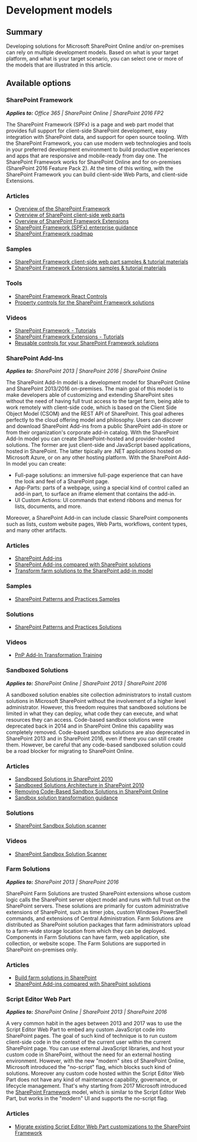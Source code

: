 # Development models

## Summary
Developing solutions for Microsoft SharePoint Online and/or on-premises can rely on multiple development models. Based on what is your target platform, and what is your target scenario, you can select one or more of the models that are illustrated in this article.

## Available options

### SharePoint Framework
<a name="SharePointFramework"></a>

_**Applies to:** Office 365 | SharePoint Online | SharePoint 2016 FP2_

The SharePoint Framework (SPFx) is a page and web part model that provides full support for client-side SharePoint development, easy integration with SharePoint data, and support for open source tooling. With the SharePoint Framework, you can use modern web technologies and tools in your preferred development environment to build productive experiences and apps that are responsive and mobile-ready from day one. The SharePoint Framework works for SharePoint Online and for on-premises (SharePoint 2016 Feature Pack 2). At the time of this writing, with the SharePoint Framework you can build client-side Web Parts, and client-side Extensions.

### Articles
* [Overview of the SharePoint Framework](https://docs.microsoft.com/en-us/sharepoint/dev/spfx/sharepoint-framework-overview)
* [Overview of SharePoint client-side web parts](https://docs.microsoft.com/en-us/sharepoint/dev/spfx/web-parts/overview-client-side-web-parts)
* [Overview of SharePoint Framework Extensions](https://docs.microsoft.com/en-us/sharepoint/dev/spfx/extensions/overview-extensions)
* [SharePoint Framework (SPFx) enterprise guidance](https://docs.microsoft.com/en-us/sharepoint/dev/spfx/enterprise-guidance)
* [SharePoint Framework roadmap](https://docs.microsoft.com/en-us/sharepoint/dev/spfx/roadmap)

### Samples
* [SharePoint Framework client-side web part samples & tutorial materials](https://github.com/SharePoint/sp-dev-fx-webparts)
* [SharePoint Framework Extensions samples & tutorial materials](https://github.com/SharePoint/sp-dev-fx-extensions)

### Tools
* [SharePoint Framework React Controls](https://github.com/SharePoint/sp-dev-fx-controls-react)
* [Property controls for the SharePoint Framework solutions](https://github.com/SharePoint/sp-dev-fx-property-controls)

### Videos
* [SharePoint Framework - Tutorials](https://www.youtube.com/playlist?list=PLR9nK3mnD-OXvSWvS2zglCzz4iplhVrKq)
* [SharePoint Framework Extensions - Tutorials](https://www.youtube.com/playlist?list=PLR9nK3mnD-OXtWO5AIIr7nCR3sWutACpV)
* [Reusable controls for your SharePoint Framework solutions](https://www.youtube.com/watch?v=D0ZOgoSpy28)

### SharePoint Add-Ins

_**Applies to:** SharePoint 2013 | SharePoint 2016 | SharePoint Online_

The SharePoint Add-In model is a development model for SharePoint Online and SharePoint 2013/2016 on-premises. The main goal of this model is to make developers able of customizing and extending SharePoint sites without the need of having full trust access to the target farm, being able to work remotely with client-side code, which is based on the Client Side Object Model (CSOM) and the REST API of SharePoint. This goal adheres perfectly to the cloud offering model and philosophy. Users can discover and download SharePoint Add-ins from a public SharePoint add-in store or from their organization's corporate add-in catalog. With the SharePoint Add-In model you can create SharePoint-hosted and provider-hosted solutions. The former are just client-side and JavaScript based applications, hosted in SharePoint. The latter tipically are .NET applications hosted on Microsoft Azure, or on any other hosting platform. With the SharePoint Add-In model you can create:
* Full-page solutions: an immersive full-page experience that can have the look and feel of a SharePoint page.
* App-Parts: parts of a webpage, using a special kind of control called an add-in part, to surface an iframe element that contains the add-in.
* UI Custom Actions: UI commands that extend ribbons and menus for lists, documents, and more.

Moreover, a SharePoint Add-in can include classic SharePoint components such as lists, custom website pages, Web Parts, workflows, content types, and many other artifacts. 

### Articles
* [SharePoint Add-ins](https://docs.microsoft.com/en-us/sharepoint/dev/sp-add-ins/sharepoint-add-ins)
* [SharePoint Add-ins compared with SharePoint solutions](https://docs.microsoft.com/en-us/sharepoint/dev/general-development/sharepoint-add-ins-compared-with-sharepoint-solutions)
* [Transform farm solutions to the SharePoint add-in model](https://docs.microsoft.com/en-us/sharepoint/dev/solution-guidance/transform-farm-solutions-to-the-sharepoint-app-model)

### Samples
* [SharePoint Patterns and Practices Samples](https://github.com/SharePoint/PnP/tree/master/Samples)

### Solutions
* [SharePoint Patterns and Practices Solutions](https://github.com/SharePoint/PnP/tree/master/Solutions)

### Videos
* [PnP Add-In Transformation Training](https://channel9.msdn.com/blogs/OfficeDevPnP/PnP-Add-In-Transformation-Training-module-1-Introduction)

### Sandboxed Solutions

_**Applies to:** SharePoint Online | SharePoint 2013 | SharePoint 2016_

A sandboxed solution enables site collection administrators to install custom solutions in Microsoft SharePoint without the involvement of a higher level administrator. However, this freedom requires that sandboxed solutions be limited in what they can deploy, what code they can execute, and what resources they can access. Code-based sandbox solutions were deprecated back in 2014 and in SharePoint Online this capability was completely removed. Code-based sandbox solutions are also deprecated in SharePoint 2013 and in SharePoint 2016, even if there you can still create them. However, be careful that any code-based sandboxed solution could be a road blocker for migrating to SharePoint Online.

### Articles
* [Sandboxed Solutions in SharePoint 2010](https://msdn.microsoft.com/en-us/library/office/ee536577.aspx)
* [Sandboxed Solutions Architecture in SharePoint 2010](https://msdn.microsoft.com/en-us/library/office/ee539417.aspx)
* [Removing Code-Based Sandbox Solutions in SharePoint Online](https://dev.office.com/blogs/removing-code-based-sandbox-solutions-in-sharepoint-online)
* [Sandbox solution transformation guidance](https://docs.microsoft.com/en-us/sharepoint/dev/solution-guidance/sandbox-solution-transformation-guidance)

### Solutions
* [SharePoint Sandbox Solution scanner](https://github.com/SharePoint/PnP-Tools/tree/master/Solutions/SharePoint.SandBoxTool)

### Videos
* [SharePoint Sandbox Solution Scanner](https://www.youtube.com/watch?v=pK4p2mGYXpU)

### Farm Solutions

_**Applies to:** SharePoint 2013 | SharePoint 2016_

SharePoint Farm Solutions are trusted SharePoint extensions whose custom logic calls the SharePoint server object model and runs with full trust on the SharePoint servers. These solutions are primarily for custom administrative extensions of SharePoint, such as timer jobs, custom Windows PowerShell commands, and extensions of Central Administration. Farm Solutions are distributed as SharePoint solution packages that farm administrators upload to a farm-wide storage location from which they can be deployed. Components in Farm Solutions can have farm, web application, site collection, or website scope. The Farm Solutions are supported in SharePoint on-premises only.

### Articles
* [Build farm solutions in SharePoint](https://docs.microsoft.com/en-us/sharepoint/dev/general-development/build-farm-solutions-in-sharepoint)
* [SharePoint Add-ins compared with SharePoint solutions](https://docs.microsoft.com/en-us/sharepoint/dev/general-development/sharepoint-add-ins-compared-with-sharepoint-solutions)

### Script Editor Web Part

_**Applies to:** SharePoint Online | SharePoint 2013 | SharePoint 2016_

A very common habit in the ages between 2013 and 2017 was to use the Script Editor Web Part to embed any custom JavaScript code into SharePoint pages. The goal of such kind of technique is to run custom client-side code in the context of the current user within the current SharePoint page. You can use external JavaScript libraries, and host your custom code in SharePoint, without the need for an external hosting environment. However, with the new "modern" sites of SharePoint Online, Microsoft introduced the "no-script" flag, which blocks such kind of solutions. Moreover any custom code hosted within the Script Editor Web Part does not have any kind of maintenance capability, governance, or lifecycle management. That's why starting from 2017 Microsoft introduced the [SharePoint Framework](#SharePointFramework) model, which is similar to the Script Editor Web Part, but works in the "modern" UI and supports the no-script flag.

### Articles
* [Migrate existing Script Editor Web Part customizations to the SharePoint Framework](https://docs.microsoft.com/en-us/sharepoint/dev/spfx/web-parts/guidance/migrate-script-editor-web-part-customizations)


